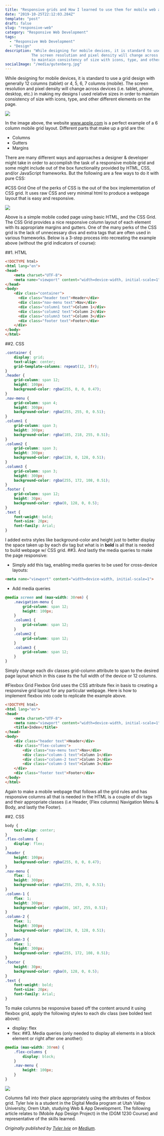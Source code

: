 ```yaml
---
title: "Responsive grids and How I learned to use them for mobile web app development"
date: "2019-10-25T22:12:03.284Z"
template: "post"
draft: false
slug: "responsive-web"
category: "Responsive Web Development"
tags:
  - "Responsive Web Development"
  - "Design"
description: "While designing for mobile devices, it is standard to use a grid design with generally 12 columns (tablet) or 4, 5, 6, 7 columns (mobile). 
            The screen resolution and pixel density will change across devices (i.e. tablet, phone, desktop, etc.) in making my designs I used relative sizes in order 
            to maintain consistency of size with icons, type, and other different elements on the page."
socialImage: "/media/gutenberg.jpg"
---
```

While designing for mobile devices, it is standard to use a grid design with generally 12 columns (tablet) or 4, 5, 6, 7 columns (mobile). 
The screen resolution and pixel density will change across devices (i.e. tablet, phone, desktop, etc.) in making my designs 
I used relative sizes in order to maintain consistency of size with icons, type, and other different elements on the page.

![](/media/responsive-iphone-grid.png)


In the image above, the website www.apple.com is a perfect example of a 6 column mobile grid layout. Different parts that make up a grid are the:
* Columns
* Gutters
* Margins

There are many different ways and approaches a designer & developer might take in order to accomplish the task of a 
responsive mobile grid and some might include out of the box functionality provided by HTML, CSS, and/or JavaScript frameworks. 
But the following are a few ways to do it with pure CSS:

#CSS Grid
One of the perks of CSS is the out of the box implementation of CSS grid. It uses raw CSS and very minimal html to produce a webpage layout that is easy and responsive.

![](/media/css-grid.png)


Above is a simple mobile coded page using basic HTML, and the CSS Grid. The CSS Grid provides a nice responsive column layout 
of each element with its appropriate margins and gutters.
One of the many perks of the CSS grid is the lack of unnecessary divs and extra tags that are often used in various frameworks. 
Below is a 3-step process into recreating the example above (without the grid indicators of course):

##1. HTML
```html
<!DOCTYPE html>
<html lang="en">
<head>
    <meta charset="UTF-8">
    <meta name="viewport" content="width=device-width, initial-scale=1">
</head>
<body>
    <div class="container">
      <div class="header text">Header</div>
      <div class="nav-menu text">Nav</div>
      <div class="column1 text">Column 1</div>
      <div class="column2 text">Column 2</div>
      <div class="column3 text">Column 3</div>
      <div class="footer text">Footer</div>
    </div>
</body>
</html>
```
##2. CSS
```css
.container {
    display: grid;
    text-align: center;
    grid-template-columns: repeat(12, 1fr);
}
.header {
    grid-column: span 12;
    height: 100px;
    background-color: rgba(255, 0, 0, 0.47);
}
.nav-menu {
    grid-column: span 4;
    height: 300px;
    background-color: rgba(255, 255, 0, 0.51);
}
.column1 {
    grid-column: span 3;
    height: 300px;
    background-color: rgba(185, 218, 255, 0.51);
}
.column2 {
    grid-column: span 3;
    height: 300px;
    background-color: rgba(128, 0, 128, 0.51);
}
.column3 {
    grid-column: span 3;
    height: 300px;
    background-color: rgba(255, 172, 108, 0.51);
}
.footer {
    grid-column: span 12;
    height: 30px;
    background-color: rgba(0, 128, 0, 0.5);
}
.text {
    font-weight: bold;
    font-size: 20px;
    font-family: Arial;
}
```

I added extra styles like background-color and height just to better display the space taken up by each div tag but what is in 
**bold** is all that is needed to build webpage w/ CSS grid.
##3. And lastly the media queries to make the page responsive:

* Simply add this tag, enabling media queries to be used for cross-device layouts:
```html
<meta name="viewport" content="width=device-width, initial-scale=1">
```
* Add media queries
```css
@media screen and (max-width: 30rem) {
    .navigation-menu {
        grid-column: span 12;
        height: 100px;
    }
    .column1 {
        grid-column: span 12;
    }
    .column2 {
        grid-column: span 12;
    }
    .column3 {
        grid-column: span 12;
    }
}
   ```
 
Simply change each div classes grid-column attribute to span to the desired page layout which in this case its the full width of the device or 12 columns.

#Flexbox Grid
Flexbox Grid uses the CSS attribute flex in basis to creating a responsive grid layout for any particular webpage. Here is how to implement flexbox into code to replicate the example above.
```html
<!DOCTYPE html>
<html lang="en">
<head>
    <meta charset="UTF-8">
    <meta name="viewport" content="width=device-width, initial-scale=1">
    <title>Index</title>
</head>
<body>
    <div class="header text">Header</div>
    <div class="flex-columns">
        <div class="nav-menu text">Nav</div>
        <div class="column-1 text">Column 1</div>
        <div class="column-2 text">Column 2</div>
        <div class="column-3 text">Column 3</div>
    </div>
    <div class="footer text">Footer</div>
</body>
</html>
```

Again to make a mobile webpage that follows all the grid rules and has responsive columns all that is needed in the HTML 
is a couple of div tags and their appropriate classes (i.e Header, (Flex columns) Navigation Menu & Body, and lastly the Footer).

##2. CSS
```css
body {
    text-align: center;
}
.flex-columns {
    display: flex;
}
.header {
    height: 100px;
    background-color: rgba(255, 0, 0, 0.47);
}
.nav-menu {
    flex: 1;
    height: 300px;
    background-color: rgba(255, 255, 0, 0.51);
}
.column-1 {
    flex: 1;
    height: 300px;
    background-color: rgba(86, 167, 255, 0.51);
}
.column-2 {
    flex: 1;
    height: 300px;
    background-color: rgba(128, 0, 128, 0.51);
}
.column-3 {
    flex: 1;
    height: 300px;
    background-color: rgba(255, 172, 108, 0.51);
}
.footer {
    height: 30px;
    background-color: rgba(0, 128, 0, 0.5);
}
.text {
    font-weight: bold;
    font-size: 20px;
    font-family: Arial;
}
```

To make columns be responsive based off the content around it using flexbox grid, apply the following styles to each div class (see bolded text above):
* display: flex
* flex: <column number>
##3. Media queries (only needed to display all elements in a block element or right after one another):

```css
@media (max-width: 30rem) {
    .flex-columns {
        display: block;
    }
    .nav-menu {
        height: 100px;
    }
}
```

![](/media/flexbox-grid.png)


Columns fall into their place appropriately using the attributes of flexbox grid.
Tyler Ivie is a student in the Digital Media program at Utah Valley University, Orem Utah, studying Web & App Development. 
The following article relates to (Mobile App Design Project) in the (DGM 1230 Course) and representative of the skills learned.

*Originally published by [Tyler Ivie](http://theiviedesign.com/) on [Medium](https://medium.com/@tsivie/responsive-grids-and-how-i-learned-to-used-them-for-mobile-web-app-development-5eee0f026438?source=friends_link&sk=bfe9abbecd2d7f01e10ca90f24557017).*